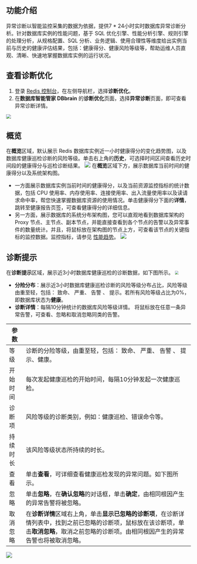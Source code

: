 ## 功能介绍

异常诊断以智能监控采集的数据为依据，提供7 * 24小时实时数据库异常诊断分析。针对数据库实例的性能问题，基于 SQL 优化引擎、性能分析引擎、规则引擎的处理分析，从规格配置、SQL 分析、业务逻辑、使用合理性等维度给出实例当前与历史的健康评估结果，包括：健康得分、健康风险等级等，帮助运维人员直观、清晰、快速地掌握数据库实例的运行状况。


## 查看诊断优化
1. 登录 [Redis 控制台](https://console.cloud.tencent.com/redis)，在左侧导航栏，选择**诊断优化**。
2. 在**数据库智能管家 DBbrain** 的**诊断优化**页面，选择**异常诊断**页面，即可查看异常诊断详情。
<img src="https://qcloudimg.tencent-cloud.cn/raw/0f5f7b603f770360483d8de52e91aab8.png" style="zoom: 80%;" />

## 概览

在**概览**区域，默认展示 Redis 数据库实例近一小时健康得分的变化趋势图，以及数据库健康巡检诊断的风险等级。单击右上角的**历史**，可选择时间区间查看历史时间段的健康得分与巡检诊断结果。
![](https://qcloudimg.tencent-cloud.cn/raw/8ba7cb7d49c574a17ab937fe7c15082f.png)
在**概览**区域下方，展示数据库当前时间的健康得分以及系统架构图。
- 一方面展示数据库实例当前时间的健康得分，以及当前资源监控指标的统计数据，包括 CPU 使用率、内存使用率、连接使用率、出入流量使用率以及读请求命中率，帮您快速掌握数据库资源的使用情况。单击健康得分下面的**详情**，跳转至健康报告页签，可查看健康得分的详细信息。
- 另一方面，展示数据库的系统分布架构图，您可以直观地看到数据库架构的 Proxy 节点、主节点、副本节点，并能直接查看到各个节点的告警以及异常事件的数量统计。并且，将鼠标放在架构图的节点上方，可查看该节点的关键指标的监控数据。监控指标，请参见 [性能趋势](https://cloud.tencent.com/document/product/239/73517)。
![](https://qcloudimg.tencent-cloud.cn/raw/d31b04a5ebd1efed1ea4cfe83341bebd.png)

## 诊断提示

在**诊断提示**区域，展示近3小时数据库健康巡检的诊断数据，如下图所示。
<img src="https://qcloudimg.tencent-cloud.cn/raw/08276f302a69bb851c5b31eff35f9ef9.png" style="zoom:60%;" />

- **分险分布**：展示近3小时数据库健康巡检诊断的风险等级分布占比，风险等级由重至轻，包括： 致命、 严重、 告警 、 提示。若所有风险等级占比为0%，即数据库状态为**健康**。
- **诊断详情**：每隔10分钟统计的数据库风险等级详情。 将鼠标放在任意一条异常告警，可查看、忽略和取消忽略同类的告警。
<table>
<thead>
<tr><th>参数</th><th></th></tr></thead>
<tbody><tr>
<td>等级</td>
<td>诊断的分险等级，由重至轻，包括： 致命、 严重、 告警 、 提示、健康。</td></tr>
<tr>
<td>开始时间</td>
<td>每次发起健康巡检的开始时间，每隔10分钟发起一次健康巡检。</td></tr>
<tr>
<td>诊断项</td>
<td>风险等级的诊断类别，例如：健康巡检、错误命令等。</td></tr>
<tr>
<td>持续时长</td>
<td>该风险等级状态所持续的时长。</td></tr>
<tr>
<td>查看</td>
<td>单击<strong>查看</strong>，可详细查看健康巡检发现的异常问题。如下图所示。</td></tr>
<tr>
<td>忽略</td>
<td>单击<strong>忽略</strong>，在<strong>确认忽略</strong>的对话框，单击<strong>确定</strong>，由相同根因产生的异常告警将被忽略。</td></tr>
<tr>
<td>取消忽略</td>
<td>在<strong>诊断详情</strong>区域右上角，单击<strong>显示已忽略的诊断项</strong>，在诊断详情列表中，找到之前已忽略的诊断项，鼠标放在该诊断项，单击<strong>取消忽略</strong>，取消之前忽略的诊断项。由相同根因产生的异常告警也将被取消忽略。</td></tr>
</tbody></table>

![](https://qcloudimg.tencent-cloud.cn/raw/ba5a992deb7a469f52c3efcc41838260.png)

